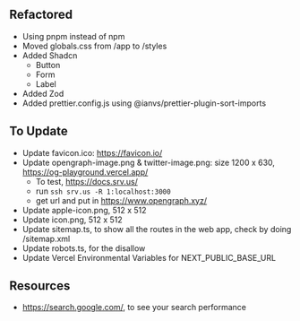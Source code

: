 ## Refactored

- Using pnpm instead of npm
- Moved globals.css from /app to /styles
- Added Shadcn
  - Button
  - Form
  - Label
- Added Zod
- Added prettier.config.js using @ianvs/prettier-plugin-sort-imports

## To Update

- Update favicon.ico: https://favicon.io/
- Update opengraph-image.png & twitter-image.png: size 1200 x 630, https://og-playground.vercel.app/
  - To test, https://docs.srv.us/
  - run `ssh srv.us -R 1:localhost:3000`
  - get url and put in https://www.opengraph.xyz/
- Update apple-icon.png, 512 x 512
- Update icon.png, 512 x 512
- Update sitemap.ts, to show all the routes in the web app, check by doing /sitemap.xml
- Update robots.ts, for the disallow
- Update Vercel Environmental Variables for NEXT_PUBLIC_BASE_URL

## Resources

- https://search.google.com/, to see your search performance
